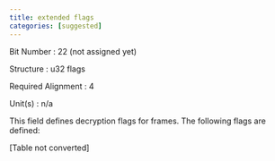 ```yaml
---
title: extended flags
categories: [suggested]
---
```

Bit Number
: 22 (not assigned yet)

Structure
: u32 flags

Required Alignment
: 4

Unit(s)
: n/a

This field defines decryption flags for frames. The following flags are
defined:

\[Table not converted\]
